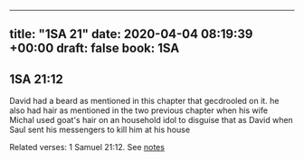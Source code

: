 
---
title: "1SA 21"
date: 2020-04-04 08:19:39 +00:00
draft: false
book: 1SA
---

## 1SA 21:12

David had a beard as mentioned in this chapter that gecdrooled on it. he also had hair as mentioned in the two previous chapter when his wife Michal used goat's hair on an household idol to disguise that as David when Saul sent his messengers to kill him at his house

Related verses: 1 Samuel 21:12. See [notes](https://my.bible.com/notes/3400174440503042792)

